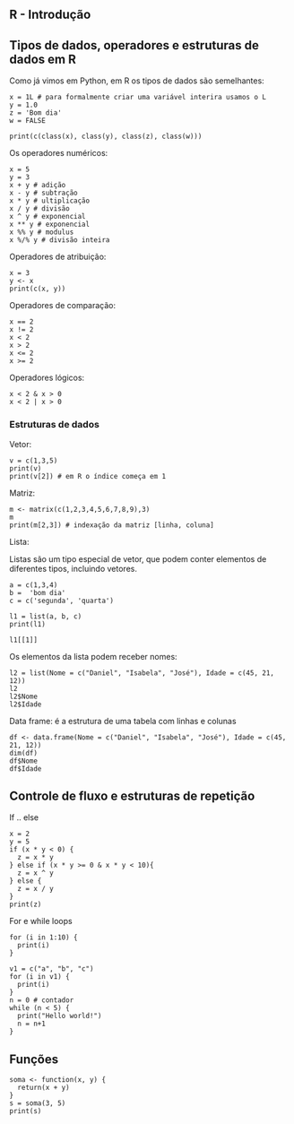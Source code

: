 ## R - Introdução
## Tipos de dados, operadores e estruturas de dados em R

Como já vimos em Python, em R os tipos de dados são semelhantes:

```{r}
x = 1L # para formalmente criar uma variável interira usamos o L
y = 1.0
z = 'Bom dia'
w = FALSE

print(c(class(x), class(y), class(z), class(w)))
```

Os operadores numéricos:

```{r}
x = 5
y = 3
x + y # adição
x - y # subtração
x * y # ultiplicação
x / y # divisão
x ^ y # exponencial
x ** y # exponencial
x %% y # modulus
x %/% y # divisão inteira
```

Operadores de atribuição:

```{r}
x = 3
y <- x
print(c(x, y))
```
Operadores de comparação:

```{r}
x == 2
x != 2
x < 2
x > 2
x <= 2
x >= 2
```

Operadores lógicos:
```{r}
x < 2 & x > 0
x < 2 | x > 0
```

### Estruturas de dados

Vetor:

```{r}
v = c(1,3,5)
print(v)
print(v[2]) # em R o índice começa em 1
```

Matriz:

```{r}
m <- matrix(c(1,2,3,4,5,6,7,8,9),3)
m
print(m[2,3]) # indexação da matriz [linha, coluna]
```

Lista:

Listas são um tipo especial de vetor, que podem conter elementos de diferentes tipos, incluindo vetores.

```{r}
a = c(1,3,4)
b =  'bom dia'
c = c('segunda', 'quarta')

l1 = list(a, b, c)
print(l1)

l1[[1]]
```

Os elementos da lista podem receber nomes:
```{r}
l2 = list(Nome = c("Daniel", "Isabela", "José"), Idade = c(45, 21, 12))
l2
l2$Nome
l2$Idade
```
Data frame: é a estrutura de uma tabela com linhas e colunas

```{r}
df <- data.frame(Nome = c("Daniel", "Isabela", "José"), Idade = c(45, 21, 12))
dim(df)
df$Nome
df$Idade
```

## Controle de fluxo e estruturas de repetição

If .. else

```{r}
x = 2
y = 5
if (x * y < 0) {
  z = x * y
} else if (x * y >= 0 & x * y < 10){
  z = x ^ y
} else {
  z = x / y
}
print(z)
```

For e while loops

```{r}
for (i in 1:10) {
  print(i)
}

v1 = c("a", "b", "c")
for (i in v1) {
  print(i)
}
n = 0 # contador
while (n < 5) {
  print("Hello world!")
  n = n+1
}
```

## Funções

```{r}
soma <- function(x, y) {
  return(x + y)
}
s = soma(3, 5)
print(s)
```
